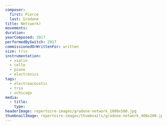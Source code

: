 ```yaml
---
composer:
  first: Pierce
  last: Gradone
title: Net(work)
movements:
duration:
yearComposed: 2017
performedBySwitch: 2017
commissionedOrWrittenFor: written
size: trio
instrumentation:
  - violin
  - cello
  - piano
  - electronics
tags:
  - electroacoustic
  - trio
  - uchicago
media:
  - title:
    type:
headerImage: repertoire-images/gradone-network_1000x500.jpg
thumbnailImage: repertoire-images/thumbnails/gradone-network_400x200.jpg
---
```

